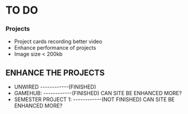 # TO DO

### Projects

- Project cards recording better video
- Enhance performance of projects
- Image size < 200kb

## ENHANCE THE PROJECTS

- UNWIRED ------------(FINISHED)
- GAMEHUB: ------------(FINISHED) CAN SITE BE ENHANCED MORE?
- SEMESTER PROJECT 1: ------------(NOT FINISHED) CAN SITE BE ENHANCED MORE?
